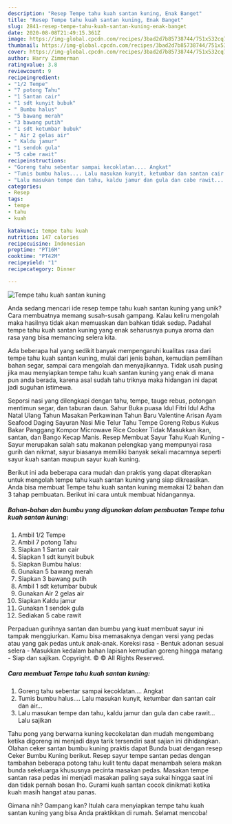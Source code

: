 ```yaml
---
description: "Resep Tempe tahu kuah santan kuning, Enak Banget"
title: "Resep Tempe tahu kuah santan kuning, Enak Banget"
slug: 2841-resep-tempe-tahu-kuah-santan-kuning-enak-banget
date: 2020-08-08T21:49:15.361Z
image: https://img-global.cpcdn.com/recipes/3bad2d7b85738744/751x532cq70/tempe-tahu-kuah-santan-kuning-foto-resep-utama.jpg
thumbnail: https://img-global.cpcdn.com/recipes/3bad2d7b85738744/751x532cq70/tempe-tahu-kuah-santan-kuning-foto-resep-utama.jpg
cover: https://img-global.cpcdn.com/recipes/3bad2d7b85738744/751x532cq70/tempe-tahu-kuah-santan-kuning-foto-resep-utama.jpg
author: Harry Zimmerman
ratingvalue: 3.8
reviewcount: 9
recipeingredient:
- "1/2 Tempe"
- "7 potong Tahu"
- "1 Santan cair"
- "1 sdt kunyit bubuk"
- " Bumbu halus"
- "5 bawang merah"
- "3 bawang putih"
- "1 sdt ketumbar bubuk"
- " Air 2 gelas air"
- " Kaldu jamur"
- "1 sendok gula"
- "5 cabe rawit"
recipeinstructions:
- "Goreng tahu sebentar sampai kecoklatan.... Angkat"
- "Tumis bumbu halus.... Lalu masukan kunyit, ketumbar dan santan cair dan air..."
- "Lalu masukan tempe dan tahu, kaldu jamur dan gula dan cabe rawit... Lalu sajikan"
categories:
- Resep
tags:
- tempe
- tahu
- kuah

katakunci: tempe tahu kuah 
nutrition: 147 calories
recipecuisine: Indonesian
preptime: "PT16M"
cooktime: "PT42M"
recipeyield: "1"
recipecategory: Dinner

---
```



![Tempe tahu kuah santan kuning](https://img-global.cpcdn.com/recipes/3bad2d7b85738744/751x532cq70/tempe-tahu-kuah-santan-kuning-foto-resep-utama.jpg)

Anda sedang mencari ide resep tempe tahu kuah santan kuning yang unik? Cara membuatnya memang susah-susah gampang. Kalau keliru mengolah maka hasilnya tidak akan memuaskan dan bahkan tidak sedap. Padahal tempe tahu kuah santan kuning yang enak seharusnya punya aroma dan rasa yang bisa memancing selera kita.

Ada beberapa hal yang sedikit banyak mempengaruhi kualitas rasa dari tempe tahu kuah santan kuning, mulai dari jenis bahan, kemudian pemilihan bahan segar, sampai cara mengolah dan menyajikannya. Tidak usah pusing jika mau menyiapkan tempe tahu kuah santan kuning yang enak di mana pun anda berada, karena asal sudah tahu triknya maka hidangan ini dapat jadi suguhan istimewa.

Seporsi nasi yang dilengkapi dengan tahu, tempe, tauge rebus, potongan mentimun segar, dan taburan daun. Sahur Buka puasa Idul Fitri Idul Adha Natal Ulang Tahun Masakan Perkawinan Tahun Baru Valentine Arisan Ayam Seafood Daging Sayuran Nasi Mie Telur Tahu Tempe Goreng Rebus Kukus Bakar Panggang Kompor Microwave Rice Cooker Tidak Masukkan ikan, santan, dan Bango Kecap Manis. Resep Membuat Sayur Tahu Kuah Kuning - Sayur merupakan salah satu makanan pelengkap yang mempunyai rasa gurih dan nikmat, sayur biasanya memiliki banyak sekali macamnya seperti sayur kuah santan maupun sayur kuah kuning.


Berikut ini ada beberapa cara mudah dan praktis yang dapat diterapkan untuk mengolah tempe tahu kuah santan kuning yang siap dikreasikan. Anda bisa membuat Tempe tahu kuah santan kuning memakai 12 bahan dan 3 tahap pembuatan. Berikut ini cara untuk membuat hidangannya.

<!--inarticleads1-->

##### Bahan-bahan dan bumbu yang digunakan dalam pembuatan Tempe tahu kuah santan kuning:

1. Ambil 1/2 Tempe
1. Ambil 7 potong Tahu
1. Siapkan 1 Santan cair
1. Siapkan 1 sdt kunyit bubuk
1. Siapkan  Bumbu halus:
1. Gunakan 5 bawang merah
1. Siapkan 3 bawang putih
1. Ambil 1 sdt ketumbar bubuk
1. Gunakan  Air 2 gelas air
1. Siapkan  Kaldu jamur
1. Gunakan 1 sendok gula
1. Sediakan 5 cabe rawit


Perpaduan gurihnya santan dan bumbu yang kuat membuat sayur ini tampak menggiurkan. Kamu bisa memasaknya dengan versi yang pedas atau yang gak pedas untuk anak-anak. Koreksi rasa - Bentuk adonan sesuai selera - Masukkan kedalam bahan lapisan kemudian goreng hingga matang - Siap dan sajikan. Copyright. © © All Rights Reserved. 

<!--inarticleads2-->

##### Cara membuat Tempe tahu kuah santan kuning:

1. Goreng tahu sebentar sampai kecoklatan.... Angkat
1. Tumis bumbu halus.... Lalu masukan kunyit, ketumbar dan santan cair dan air...
1. Lalu masukan tempe dan tahu, kaldu jamur dan gula dan cabe rawit... Lalu sajikan


Tahu pong yang berwarna kuning kecokelatan dan mudah mengembang ketika digoreng ini menjadi daya tarik tersendiri saat sajian ini dihidangkan. Olahan ceker santan bumbu kuning praktis dapat Bunda buat dengan resep Ceker Bumbu Kuning berikut. Resep sayur tempe santan pedas dengan tambahan beberapa potong tahu kulit tentu dapat menambah selera makan bunda sekeluarga khususnya pecinta masakan pedas. Masakan tempe santan rasa pedas ini menjadi masakan paling saya sukai hingga saat ini dan tidak pernah bosan lho. Gurami kuah santan cocok dinikmati ketika kuah masih hangat atau panas. 

Gimana nih? Gampang kan? Itulah cara menyiapkan tempe tahu kuah santan kuning yang bisa Anda praktikkan di rumah. Selamat mencoba!
